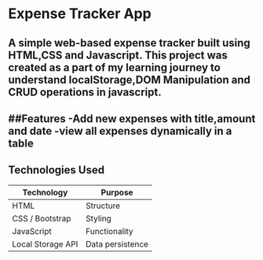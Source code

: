#  Expense Tracker App

A simple web-based expense tracker built using  **HTML,CSS and Javascript**.
This project was created as a part of my learning journey to understand  **localStorage,DOM Manipulation and CRUD operations** in javascript.
---
##Features
-Add new expenses with title,amount and date
-view all expenses dynamically in a table
---
## Technologies Used

| Technology         | Purpose           |
|--------------------|-------------------|
| HTML               | Structure         |
| CSS / Bootstrap    | Styling           |
| JavaScript         | Functionality     |
| Local Storage API  | Data persistence  |